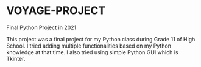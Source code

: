 # VOYAGE-PROJECT
Final Python Project in 2021

This project was a final project for my Python class during Grade 11 of High School.
I tried adding multiple functionalities based on my Python knowledge at that time.
I also tried using simple Python GUI which is Tkinter.
